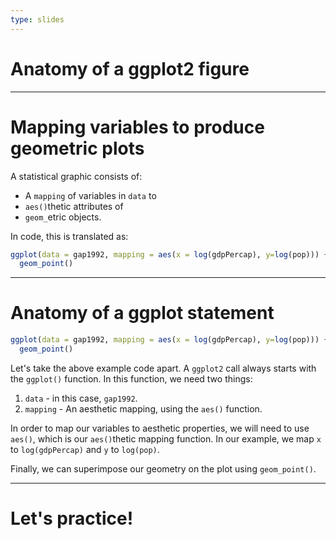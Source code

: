 ```yaml
---
type: slides
---
```


# Anatomy of a ggplot2 figure

---

# Mapping variables to produce geometric plots

A statistical graphic consists of:

+ A `mapping` of variables in `data` to
+ `aes()`thetic attributes of
+ `geom_`etric objects.

In code, this is translated as:

```r
ggplot(data = gap1992, mapping = aes(x = log(gdpPercap), y=log(pop))) +
  geom_point()
```
---

# Anatomy of a ggplot statement

```r
ggplot(data = gap1992, mapping = aes(x = log(gdpPercap), y=log(pop))) +
  geom_point()
```

Let's take the above example code apart. A `ggplot2` call always starts with the `ggplot()` function. In this function, we need two things:

1. `data` - in this case, `gap1992`.
2. `mapping` - An aesthetic mapping, using the `aes()` function. 

In order to map our variables to aesthetic properties, we will need to use `aes()`, which is our `aes()`thetic mapping function. In our example, we map `x` to `log(gdpPercap)` and `y` to `log(pop)`.

Finally, we can superimpose our geometry on the plot using `geom_point()`.

---

# Let's practice!


